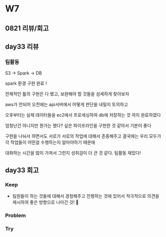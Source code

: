 # W7

## 0821 리뷰/회고

## day33 리뷰
### 팀활동
S3 -> Spark -> DB

spark 환경 구현 완료 !

전체적인 틀의 구현은 다 됐고, 보완해야 할 것들을 섬세하게 찾아보자

aws가 안되어 오전에는 api서버에서 어떻게 판단을 내릴지 토의하고

오후부터는 실제 데이터들을 ec2에서 프로세싱하여 db에 저장하는 것 까지 완료하였다

엄청난건 아니지만 뭔가는 했다? 싶은 파이프라인을 구현한 것 같아서 기분이 좋다

구현을 나눠서 하면서도 서로가 서로의 작업에 대해서 존중해주고 결국에는 우리 모두가 각 작업들이 어떤걸 수행하는지 알아야하기 때문에

대화하는 시간을 많이 가져서 그런지 성취감이 더 큰 것 같다. 팀활동 재밌다!

## day33 회고

### Keep
- 팀원들이 하는 것들에 대해서 경청해주고 진행하는 것에 있어서 적극적으로 의견을 제시하여 좋은 방향으로 나아간 것!

### Problem

### Try
